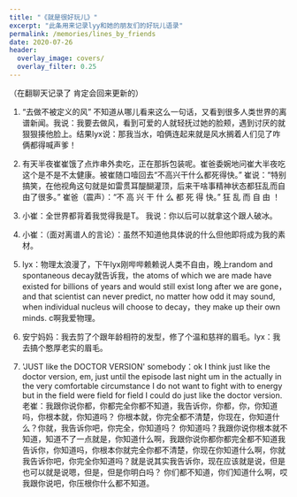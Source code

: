 ```yaml
---
title: "《就是很好玩儿》"
excerpt: "此条用来记录lyy和她的朋友们的好玩儿语录"
permalink: /memories/lines_by_friends
date: 2020-07-26
header:
  overlay_image: covers/
  overlay_filter: 0.25
---
```

（在翻聊天记录了 肯定会回来更新的）

1. “去做不被定义的风” 不知道从哪儿看来这么一句话，又看到很多人类世界的离谱新闻。我说：我要去做风，看到可爱的人就轻抚过她的脸颊，遇到讨厌的就狠狠揍他脸上。结果lyx说：那我当水，咱俩连起来就是风水搁着人们见了咋俩都得喊声爹！

2. 有天半夜崔崔饿了点炸串外卖吃，正在那拆包装呢。崔爸委婉地问崔大半夜吃这个是不是不太健康。被崔随口噎回去“不高兴干什么都死得快。”
崔说：“特别搞笑，在他视角这句就是如雷贯耳醍醐灌顶，后来干啥事精神状态都狂乱而自由了很多。” 崔爸（震声）：“不 高 兴 干 什 么 都 死 得 快。”
狂 乱 而 自 由 ！

3. 小崔：全世界都背着我觉得我是T。 我说：你以后可以就拿这个跟人破冰。

4. 小崔：（面对离谱人的言论）：虽然不知道他具体说的什么但他即将成为我的素材。

5. lyx：物理太浪漫了，下午lyx刚哔哔赖赖说人类不自由，晚上random and spontaneous decay就告诉我，the atoms of which we are made have existed for billions of years and would still exist long after we are gone，and that scientist can never predict, no matter how odd it may sound, when individual nucleus will choose to decay，they make up their own minds. c啊我爱物理。

6. 安宁妈妈：我去剪了个跟年龄相符的发型，修了个温和慈祥的眉毛。lyx：我去搞个憨厚老实的眉毛。

7. 'JUST like the DOCTOR VERSION' somebody：ok I think just like the doctor version, em, just until the episode last night um in the actually in the very comfortable circumstance I do not want to fight with to energy but in the field were field for field I could do just like the doctor version. 老崔：我跟你说你都，你都完全你都不知道，我告诉你，你都，你，你知道吗，你根本就，你知道吗？ 你根本就，你完全都不清楚，你现在，你知道什么？你就，我告诉你吧，你完全，你知道吗？ 你知道吗？我跟你说你根本就不知道，知道不了一点就是，你知道什么啊，我跟你说你都你都完全都不知道我告诉你，你知道吗，你根本你就完全你都不清楚，你现在你知道什么啊，你就我告诉你吧，你完全你知道吗？就是说其实我告诉你，现在应该就是说，但是也可以就是说嗯，但是，但是你明白吗？ 你们都不知道，你们知道什么啊，哎我跟你说吧，你压根你什么都不知道。